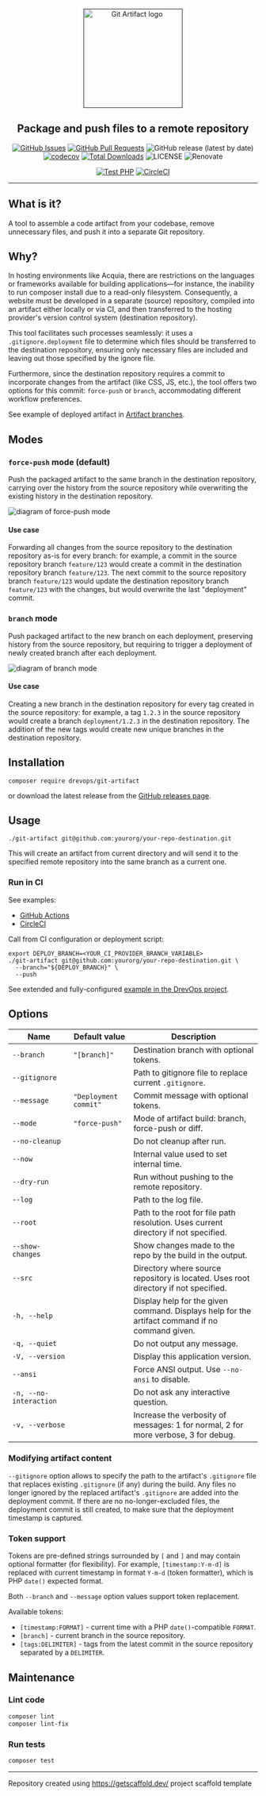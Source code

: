 <p align="center">
  <a href="" rel="noopener">
  <img width=200px height=200px src="https://placehold.jp/000000/ffffff/200x200.png?text=Git+Artifact&css=%7B%22border-radius%22%3A%22%20100px%22%7D" alt="Git Artifact logo"></a>
</p>

<h2 align="center">Package and push files to a remote repository</h2>

<div align="center">

[![GitHub Issues](https://img.shields.io/github/issues/drevops/git-artifact.svg)](https://github.com/drevops/git-artifact/issues)
[![GitHub Pull Requests](https://img.shields.io/github/issues-pr/drevops/git-artifact.svg)](https://github.com/drevops/git-artifact/pulls)
![GitHub release (latest by date)](https://img.shields.io/github/v/release/drevops/git-artifact)
[![codecov](https://codecov.io/gh/drevops/git-artifact/branch/main/graph/badge.svg?token=QNBXCIBK5J)](https://codecov.io/gh/drevops/git-artifact)
[![Total Downloads](https://poser.pugx.org/drevops/behat-screenshot/downloads)](https://packagist.org/packages/drevops/git-artifact)
![LICENSE](https://img.shields.io/github/license/drevops/git-artifact)
![Renovate](https://img.shields.io/badge/renovate-enabled-green?logo=renovatebot)

[![Test PHP](https://github.com/drevops/git-artifact/actions/workflows/test-php.yml/badge.svg)](https://github.com/drevops/git-artifact/actions/workflows/test-php.yml)
[![CircleCI](https://circleci.com/gh/drevops/git-artifact.svg?style=shield)](https://circleci.com/gh/drevops/git-artifact)

</div>

---

## What is it?

A tool to assemble a code artifact from your codebase, remove unnecessary files,
and push it into a separate Git repository.

## Why?

In hosting environments like Acquia, there are restrictions on the languages or
frameworks available for building applications—for instance, the inability to
run composer install due to a read-only filesystem. Consequently, a website must
be developed in a separate (source) repository, compiled into an artifact either
locally or via CI, and then transferred to the hosting provider's version
control system (destination repository).

This tool facilitates such processes seamlessly: it uses a `.gitignore.deployment`
file to determine which files should be transferred to the destination
repository, ensuring only necessary files are included and leaving out those
specified by the ignore file.

Furthermore, since the destination repository requires a commit to incorporate
changes from the artifact (like CSS, JS, etc.), the tool offers two options for
this commit: `force-push` or `branch`, accommodating different workflow
preferences.

See example of deployed artifact
in [Artifact branches](https://github.com/drevops/git-artifact-destination/branches).

## Modes

### `force-push` mode (default)

Push the packaged artifact to the same branch in the destination repository,
carrying over the history from the source repository while overwriting the
existing history in the destination repository.

![diagram of force-push mode](https://user-images.githubusercontent.com/378794/33816665-a7b0e4a8-de8e-11e7-88f2-80baefb3d73f.png)

#### Use case

Forwarding all changes from the source repository to the destination
repository as-is for every branch: for example, a commit in the source
repository branch `feature/123` would create a commit in the destination
repository branch `feature/123`. The next commit to the source repository
branch `feature/123` would update the destination repository branch
`feature/123` with the changes, but would overwrite the last "deployment"
commit.

### `branch` mode

Push packaged artifact to the new branch on each deployment, preserving history
from the source repository, but requiring to trigger a deployment of newly
created branch after each deployment.

![diagram of branch mode](https://user-images.githubusercontent.com/378794/33816666-a87b3910-de8e-11e7-82cd-51e007ece063.png)

#### Use case

Creating a new branch in the destination repository for every tag
created in the source repository: for example, a tag `1.2.3` in the source
repository would create a branch `deployment/1.2.3` in the destination
repository. The addition of the new tags would create new unique branches in the
destination repository.

## Installation
```shell
composer require drevops/git-artifact
```
or download the latest release from the [GitHub releases page](https://github.com/drevops/git-artifact/releases/latest).

## Usage
```shell
./git-artifact git@github.com:yourorg/your-repo-destination.git
```

This will create an artifact from current directory and will send it to the
specified remote repository into the same branch as a current one.

### Run in CI

See examples:

- [GitHub Actions](.github/workflows/test-php.yml)
- [CircleCI](.circleci/config.yml)

Call from CI configuration or deployment script:
```shell
export DEPLOY_BRANCH=<YOUR_CI_PROVIDER_BRANCH_VARIABLE>
./git-artifact git@github.com:yourorg/your-repo-destination.git \
  --branch="${DEPLOY_BRANCH}" \
  --push
```

See extended and
fully-configured [example in the DrevOps project](https://github.com/drevops/drevops/blob/develop/scripts/drevops/deploy-artifact.sh).

## Options

| Name               | Default value        | Description                                                                                   |
|--------------------|----------------------|-----------------------------------------------------------------------------------------------|
| `--branch`         | `"[branch]"`         | Destination branch with optional tokens.                                                      |
| `--gitignore`      |                      | Path to gitignore file to replace current `.gitignore`.                                       |
| `--message`        | `"Deployment commit"`| Commit message with optional tokens.                                                          |
| `--mode`           | `"force-push"`       | Mode of artifact build: branch, force-push or diff.                                           |
| `--no-cleanup`     |                      | Do not cleanup after run.                                                                     |
| `--now`            |                      | Internal value used to set internal time.                                                     |
| `--dry-run`        |                      | Run without pushing to the remote repository.                                                 |
| `--log`            |                      | Path to the log file.                                                                         |
| `--root`           |                      | Path to the root for file path resolution. Uses current directory if not specified.           |
| `--show-changes`   |                      | Show changes made to the repo by the build in the output.                                     |
| `--src`            |                      | Directory where source repository is located. Uses root directory if not specified.           |
| `-h, --help`       |                      | Display help for the given command. Displays help for the artifact command if no command given. |
| `-q, --quiet`      |                      | Do not output any message.                                                                    |
| `-V, --version`    |                      | Display this application version.                                                             |
| `--ansi`           |                      | Force ANSI output. Use `--no-ansi` to disable.                                                |
| `-n, --no-interaction` |                  | Do not ask any interactive question.                                                          |
| `-v, --verbose`    |                      | Increase the verbosity of messages: 1 for normal, 2 for more verbose, 3 for debug.            |

### Modifying artifact content

`--gitignore` option allows to specify the path to the artifact's `.gitignore`
file that replaces existing `.gitignore` (if any) during the build. Any files no
longer ignored by the replaced artifact's `.gitignore` are added into the
deployment commit. If there are no no-longer-excluded files, the deployment
commit is still created, to make sure that the deployment timestamp is
captured.

### Token support

Tokens are pre-defined strings surrounded by `[` and `]` and may contain
optional formatter (for flexibility). For example, `[timestamp:Y-m-d]` is
replaced with current timestamp in format `Y-m-d` (token formatter), which is
PHP `date()` expected format.

Both `--branch` and `--message` option values support token replacement.

Available tokens:

- `[timestamp:FORMAT]` - current time with a PHP `date()`-compatible `FORMAT`.
- `[branch]` - current branch in the source repository.
- `[tags:DELIMITER]` - tags from the latest commit in the source repository
   separated by a `DELIMITER`.

## Maintenance

### Lint code

```bash
composer lint
composer lint-fix
```

### Run tests

```bash
composer test
```

---
Repository created using https://getscaffold.dev/ project scaffold template
